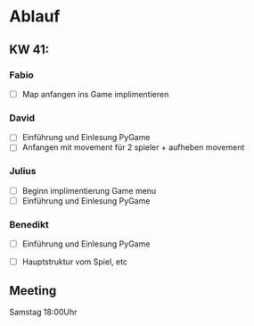 # Ablauf 

## KW 41:  

### Fabio
- [ ] Map anfangen ins Game implimentieren

### David
- [ ] Einführung und Einlesung PyGame
- [ ] Anfangen mit movement für 2 spieler + aufheben movement

### Julius
- [ ] Beginn implimentierung Game menu
- [ ] Einführung und Einlesung PyGame

### Benedikt
- [ ] Einführung und Einlesung PyGame
- [ ] Hauptstruktur vom Spiel, etc


## Meeting
Samstag 18:00Uhr
